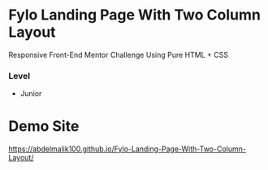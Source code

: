 # Fylo Landing Page With Two Column Layout

Responsive Front-End Mentor Challenge Using Pure HTML + CSS

### Level

- Junior

# Demo Site
https://abdelmalik100.github.io/Fylo-Landing-Page-With-Two-Column-Layout/
